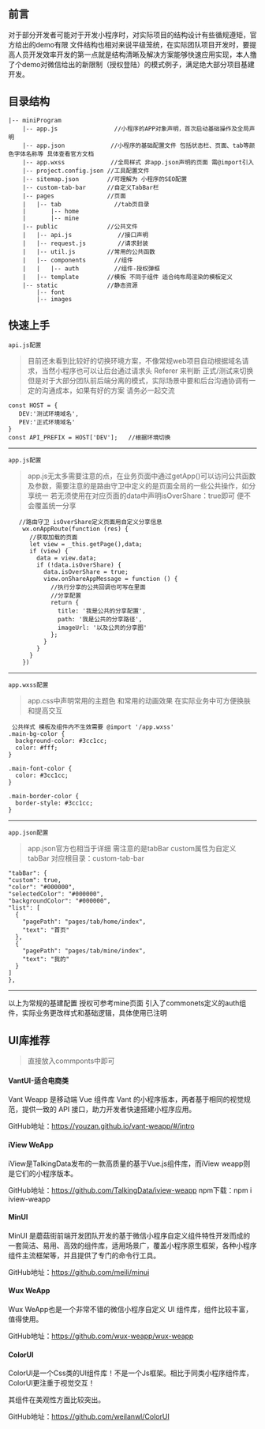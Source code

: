 ## 前言
对于部分开发者可能对于开发小程序时，对实际项目的结构设计有些循规遵矩，官方给出的demo有限 文件结构也相对来说平级笼统，在实际团队项目开发时，要提高人员开发效率开发的第一点就是结构清晰及解决方案能够快速应用实现，本人撸了个demo对微信给出的新限制（授权登陆）的模式例子，满足绝大部分项目基建开发。


## 目录结构
    |-- miniProgram
        |-- app.js                //小程序的APP对象声明，首次启动基础操作及全局声明
        |-- app.json             //小程序的基础配置文件 包括状态栏、页面、tab等颜色字体名称等 具体查看官方文档
        |-- app.wxss             //全局样式 非app.json声明的页面 需@import引入
        |-- project.config.json //工具配置文件
        |-- sitemap.json        //可理解为 小程序的SEO配置
        |-- custom-tab-bar      //自定义TabBar栏
        |-- pages               //页面
        |   |-- tab               //tab页目录
        |       |-- home        
        |       |-- mine       
        |-- public              //公共文件
        |   |-- api.js             //接口声明
        |   |-- request.js         //请求封装
        |   |-- util.js         //常用的公共函数
        |   |-- components        //组件
        |   |   |-- auth          //组件-授权弹框
        |   |-- template        //模板 不同于组件 适合纯布局渲染的模板定义
        |-- static              //静态资源
            |-- font
            |-- images



## 快速上手
`api.js配置`
> 目前还未看到比较好的切换环境方案，不像常规web项目自动根据域名请求，当然小程序也可以让后台通过请求头  Referer 来判断 正式/测试来切换 但是对于大部分团队前后端分离的模式，实际场景中要和后台沟通协调有一定的沟通成本，如果有好的方案 请务必一起交流


    const HOST = {
	   DEV:'测试环境域名',
	   PEV:'正式环境域名'
	}
	const API_PREFIX = HOST['DEV'];   //根据环境切换
   



------------


`app.js配置`
> app.js无太多需要注意的点，在业务页面中通过getApp()可以访问公共函数及参数，需要注意的是路由守卫中定义的是页面全局的一些公共操作，如分享统一 若无须使用在对应页面的data中声明isOverShare：true即可 便不会覆盖统一分享

       //路由守卫 isOverShare定义页面用自定义分享信息
        wx.onAppRoute(function (res) {
          //获取加载的页面
          let view = _this.getPage(),data;
          if (view) {
            data = view.data;
            if (!data.isOverShare) {
              data.isOverShare = true;
              view.onShareAppMessage = function () {
                //执行分享的公共回调也可写在里面
                //分享配置
                return {
                  title: '我是公共的分享配置',
                  path: '我是公共的分享路径',
                  imageUrl: '以及公共的分享图'
                };
              }
            }
          }
        })
------------


`app.wxss配置`
> app.css中声明常用的主题色 和常用的动画效果 在实际业务中可方便换肤和提高交互


     公共样式 模板及组件内不生效需要 @import '/app.wxss'
	.main-bg-color {
	  background-color: #3cc1cc;
	  color: #fff;
	}

	.main-font-color {
	  color: #3cc1cc;
	}

	.main-border-color {
	  border-style: #3cc1cc;
	}
------------
`app.json配置`
> app.json官方也相当于详细 需注意的是tabBar custom属性为自定义tabBar 对应根目录：custom-tab-bar


	"tabBar": {
    "custom": true,
    "color": "#000000",
    "selectedColor": "#000000",
    "backgroundColor": "#000000",
    "list": [
      {
        "pagePath": "pages/tab/home/index",
        "text": "首页"
      },
      {
        "pagePath": "pages/tab/mine/index",
        "text": "我的"
      }
    ]
	},

------------
以上为常规的基建配置 授权可参考mine页面 引入了commonets定义的auth组件，实际业务更改样式和基础逻辑，具体使用已注明

## UI库推荐 
> 直接放入commponts中即可

#### VantUI-适合电商类
Vant Weapp 是移动端 Vue 组件库 Vant 的小程序版本，两者基于相同的视觉规范，提供一致的 API 接口，助力开发者快速搭建小程序应用。

GitHub地址：https://youzan.github.io/vant-weapp/#/intro
#### iView WeApp

iView是TalkingData发布的一款高质量的基于Vue.js组件库，而iView weapp则是它们的小程序版本。

GitHub地址：https://github.com/TalkingData/iview-weapp
npm下载：npm i iview-weapp

#### MinUI

MinUI 是蘑菇街前端开发团队开发的基于微信小程序自定义组件特性开发而成的一套简洁、易用、高效的组件库，适用场景广，覆盖小程序原生框架，各种小程序组件主流框架等，并且提供了专门的命令行工具。

GitHub地址：https://github.com/meili/minui


#### Wux WeApp

Wux WeApp也是一个非常不错的微信小程序自定义 UI 组件库，组件比较丰富，值得使用。

GitHub地址：https://github.com/wux-weapp/wux-weapp


#### ColorUI

ColorUI是一个Css类的UI组件库！不是一个Js框架。相比于同类小程序组件库，ColorUI更注重于视觉交互！

其组件在美观性方面比较突出。

GitHub地址：https://github.com/weilanwl/ColorUI





